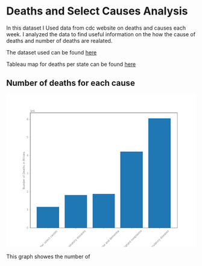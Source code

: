 # Deaths and Select Causes Analysis

<p>In this dataset I Used data from cdc website on deaths and causes each week. I analyzed the data to find useful information on the how the cause of deaths and number of deaths are realated.</p>
<p>The dataset used can be found <a href="https://data.cdc.gov/NCHS/Weekly-Counts-of-Death-by-Jurisdiction-and-Select-/u6jv-9ijr">here</a>

Tableau map for deaths per state can be found [here](https://public.tableau.com/app/profile/luis5517/viz/Numberofdeathsperstate/Deaths_byStateDashboard)

## Number of deaths for each cause
![Bar chart](death_causes_project/deaths_per_cause_barchart.png)

This graph showes the number of 
